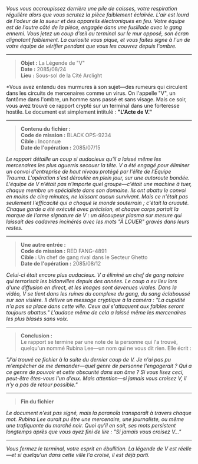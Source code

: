 _Vous vous accroupissez derrière une pile de caisses, votre respiration régulière alors que vous scrutez la pièce faiblement éclairée. L'air est lourd de l'odeur de la sueur et des appareils électroniques en feu. Votre équipe est de l'autre côté de la pièce, engagée dans une fusillade avec le gang ennemi. Vous jetez un coup d'œil au terminal sur le mur opposé, son écran clignotant faiblement. La curiosité vous pique, et vous faites signe à l'un de votre équipe de vérifier pendant que vous les couvrez depuis l'ombre._

---

> **Objet :** La Légende de "V"  
> **Date :** 2085/08/24  
> **Lieu :** Sous-sol de la Cité Arclight

\*Vous avez entendu des murmures à son sujet—des rumeurs qui circulent dans les circuits de mercenaires comme un virus. On l'appelle "V", un fantôme dans l'ombre, un homme sans passé et sans visage. Mais ce soir, vous avez trouvé ce rapport crypté sur un terminal dans une forteresse hostile. Le document est simplement intitulé : **"L'Acte de V."**

---

> **Contenu du fichier :**  
> **Code de mission :** BLACK OPS-9234  
> **Cible :** Inconnue  
> **Date de l'opération :** 2085/07/15

_Le rapport détaille un coup si audacieux qu'il a laissé même les mercenaires les plus aguerris secouer la tête. V a été engagé pour éliminer un convoi d'entreprise de haut niveau protégé par l'élite de l'Équipe Trauma. L'opération s'est déroulée en plein jour, sur une autoroute bondée. L'équipe de V n'était pas n'importe quel groupe—c'était une machine à tuer, chaque membre un spécialiste dans son domaine. Ils ont abattu le convoi en moins de cinq minutes, ne laissant aucun survivant. Mais ce n'était pas seulement l'efficacité qui a choqué le monde souterrain ; c'était la cruauté. Chaque garde a été exécuté avec précision, et chaque corps portait la marque de l'arme signature de V : un découpeur plasma sur mesure qui laissait des cadavres incinérés avec les mots "À LOUER" gravés dans leurs restes._

---

> **Une autre entrée :**  
> **Code de mission :** RED FANG-4891  
> **Cible :** Un chef de gang rival dans le Secteur Ghetto  
> **Date de l'opération :** 2085/08/12

_Celui-ci était encore plus audacieux. V a éliminé un chef de gang notoire qui terrorisait les bidonvilles depuis des années. Le coup a eu lieu lors d'une diffusion en direct, et les images sont devenues virales. Dans la vidéo, V se tient dans les ruines du complexe du gang, du sang éclaboussé sur son visière. Il délivre un message cryptique à la caméra : "La cupidité n'a pas sa place dans cette ville. Ceux qui s'attaquent aux faibles seront toujours abattus." L'audace même de cela a laissé même les mercenaires les plus blasés sans voix._

---

> **Conclusion :**  
> Le rapport se termine par une note de la personne qui l'a trouvé, quelqu'un nommé Rubina Lee—un nom qui ne vous dit rien. Elle écrit :

_"J'ai trouvé ce fichier à la suite du dernier coup de V. Je n'ai pas pu m'empêcher de me demander—quel genre de personne l'engagerait ? Qui a ce genre de pouvoir et cette obscurité dans son âme ? Si vous lisez ceci, peut-être êtes-vous l'un d'eux. Mais attention—si jamais vous croisez V, il n'y a pas de retour possible."_

---

> **Fin du fichier**

_Le document n'est pas signé, mais la paranoïa transparaît à travers chaque mot. Rubina Lee aurait pu être une mercenaire, une journaliste, ou même une trafiquante du marché noir. Quoi qu'il en soit, ses mots persistent longtemps après que vous ayez fini de lire : "Si jamais vous croisez V..."_

---

_Vous fermez le terminal, votre esprit en ébullition. La légende de V est réelle—et si quelqu'un dans cette ville l'a croisé, il est déjà parti._

